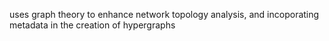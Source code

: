 uses graph theory to enhance network topology analysis, and incoporating metadata in the creation of hypergraphs
